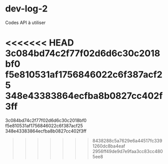 # dev-log-2
Codes API à utiliser

<<<<<<< HEAD
3c084bd74c2f77f02d6d6c30c2018bf0 <br>
f5e810531af1756846022c6f387acf25 <br>
348e43383864ecfba8b0827cc402f3ff <br>
=======
3c084bd74c2f77f02d6d6c30c2018bf0
f5e810531af1756846022c6f387acf25
348e43383864ecfba8b0827cc402f3ff
>>>>>>> 8438288c5a7629e6a44517fc3391260dc8ba4eaf
2956ff49de9d7e9faa3cc83cc4805ee8